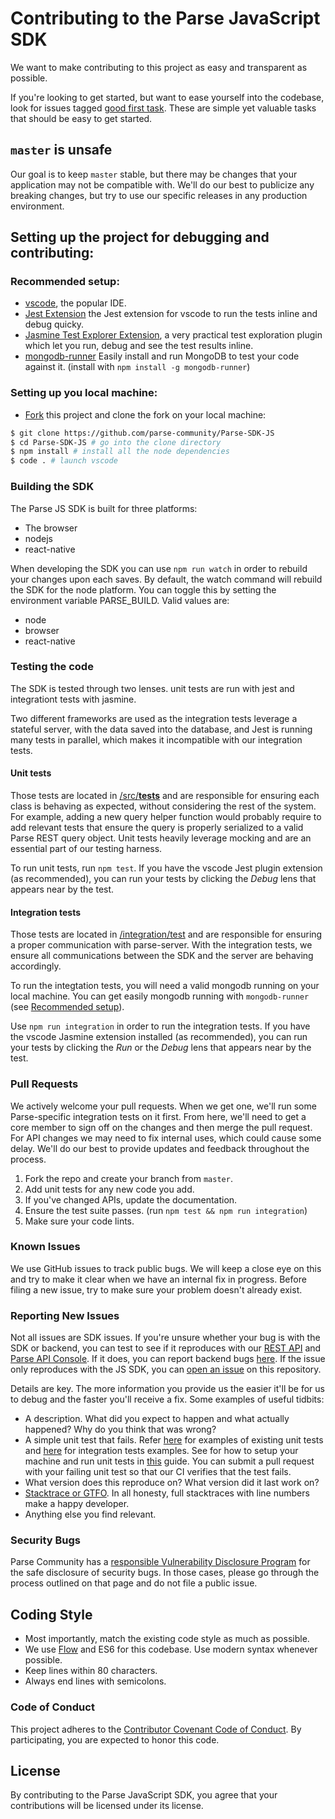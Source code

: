 # Contributing to the Parse JavaScript SDK
We want to make contributing to this project as easy and transparent as possible.

If you're looking to get started, but want to ease yourself into the codebase, look for issues tagged [good first task](https://github.com/parse-community/Parse-SDK-JS/labels/good%20first%20task). These are simple yet valuable tasks that should be easy to get started.

## `master` is unsafe
Our goal is to keep `master` stable, but there may be changes that your application may not be compatible with. We'll do our best to publicize any breaking changes, but try to use our specific releases in any production environment.

## Setting up the project for debugging and contributing:

### Recommended setup:

* [vscode](https://code.visualstudio.com), the popular IDE.
* [Jest Extension](https://marketplace.visualstudio.com/items?itemName=Orta.vscode-jest) the Jest extension for vscode to run the tests inline and debug quicky.
* [Jasmine Test Explorer Extension](https://marketplace.visualstudio.com/items?itemName=hbenl.vscode-test-explorer), a very practical test exploration plugin which let you run, debug and see the test results inline.
* [mongodb-runner](https://github.com/mongodb-js/runner) Easily install and run MongoDB to test your code against it. (install with `npm install -g mongodb-runner`)

### Setting up you local machine:

* [Fork](https://github.com/parse-community/Parse-SDK-JS) this project and clone the fork on your local machine:

```sh
$ git clone https://github.com/parse-community/Parse-SDK-JS
$ cd Parse-SDK-JS # go into the clone directory
$ npm install # install all the node dependencies
$ code . # launch vscode
```

### Building the SDK

The Parse JS SDK is built for three platforms:

- The browser
- nodejs
- react-native

When developing the SDK you can use `npm run watch` in order to rebuild your changes upon each saves.
By default, the watch command will rebuild the SDK for the node platform. You can toggle this by setting the environment variable PARSE_BUILD. Valid values are:

- node
- browser
- react-native

### Testing the code

The SDK is tested through two lenses. unit tests are run with jest and integrationt tests with jasmine.

Two different frameworks are used as the integration tests leverage a stateful server, with the data saved into the database, and Jest is running many tests in parallel, which makes it incompatible with our integration tests.

#### Unit tests

Those tests are located in [/src/__tests__](/src/__tests__) and are responsible for ensuring each class is behaving as expected, without considering the rest of the system. For example, adding a new query helper function would probably require to add relevant tests that ensure the query is properly serialized to a valid Parse REST query object. Unit tests heavily leverage mocking and are an essential part of our testing harness.

To run unit tests, run `npm test`. If you have the vscode Jest plugin extension (as recommended), you can run your tests by clicking the *Debug* lens that appears near by the test.


#### Integration tests

Those tests are located in [/integration/test](/integration/test) and are responsible for ensuring a proper communication with parse-server. With the integration tests, we ensure all communications between the SDK and the server are behaving accordingly.

To run the integtation tests, you will need a valid mongodb running on your local machine. You can get easily mongodb running with `mongodb-runner` (see [Recommended setup](#recommended-setup)). 

Use `npm run integration` in order to run the integration tests. If you have the vscode Jasmine extension installed (as recommended), you can run your tests by clicking the *Run* or the *Debug* lens that appears near by the test.

### Pull Requests
We actively welcome your pull requests. When we get one, we'll run some Parse-specific integration tests on it first. From here, we'll need to get a core member to sign off on the changes and then merge the pull request. For API changes we may need to fix internal uses, which could cause some delay. We'll do our best to provide updates and feedback throughout the process.

1. Fork the repo and create your branch from `master`.
2. Add unit tests for any new code you add.
3. If you've changed APIs, update the documentation.
4. Ensure the test suite passes. (run `npm test && npm run integration`)
5. Make sure your code lints.

### Known Issues
We use GitHub issues to track public bugs. We will keep a close eye on this and try to make it clear when we have an internal fix in progress. Before filing a new issue, try to make sure your problem doesn't already exist.

### Reporting New Issues
Not all issues are SDK issues. If you're unsure whether your bug is with the SDK or backend, you can test to see if it reproduces with our [REST API][rest-api] and [Parse API Console][parse-api-console]. If it does, you can report backend bugs [here][bug-reports].
If the issue only reproduces with the JS SDK, you can [open an issue](https://github.com/parse-community/parse-server/issues) on this repository.

Details are key. The more information you provide us the easier it'll be for us to debug and the faster you'll receive a fix. Some examples of useful tidbits:

* A description. What did you expect to happen and what actually happened? Why do you think that was wrong?
* A simple unit test that fails. Refer [here][tests-dir] for examples of existing unit tests and [here][integration-test-dir] for integration tests examples. See for how to setup your machine and run unit tests in [this](#setting-up-the-project-for-debugging-and-contributing) guide. You can submit a pull request with your failing unit test so that our CI verifies that the test fails.
* What version does this reproduce on? What version did it last work on?
* [Stacktrace or GTFO][stacktrace-or-gtfo]. In all honesty, full stacktraces with line numbers make a happy developer.
* Anything else you find relevant.

### Security Bugs
Parse Community has a [responsible Vulnerability Disclosure Program](https://github.com/parse-community/parse-server/blob/master/SECURITY.md) for the safe disclosure of security bugs. In those cases, please go through the process outlined on that page and do not file a public issue.

## Coding Style
* Most importantly, match the existing code style as much as possible.
* We use [Flow](http://flowtype.org/) and ES6 for this codebase. Use modern syntax whenever possible.
* Keep lines within 80 characters.
* Always end lines with semicolons.

### Code of Conduct

This project adheres to the [Contributor Covenant Code of Conduct](https://github.com/parse-community/parse-server/blob/master/CODE_OF_CONDUCT.md). By participating, you are expected to honor this code.

## License
By contributing to the Parse JavaScript SDK, you agree that your contributions will be licensed under its license.

 [google-group]: https://groups.google.com/forum/#!forum/parse-developers
 [stack-overflow]: http://stackoverflow.com/tags/parse-server
 [bug-reports]: https://github.com/parse-community/parse-server/issues
 [rest-api]: https://docs.parseplatform.org/rest/guide
 [parse-api-console]: http://blog.parseplatform.org/announcements/introducing-the-parse-api-console/
 [stacktrace-or-gtfo]: http://i.imgur.com/jacoj.jpg
 [tests-dir]: /src/__tests__
 [integration-test-dir]: /integration/test
